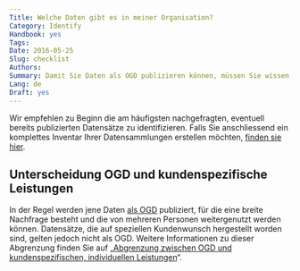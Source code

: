 ```yaml
---
Title: Welche Daten gibt es in meiner Organisation?
Category: Identify
Handbook: yes
Tags:
Date: 2016-05-25
Slug: checklist
Authors:
Summary: Damit Sie Daten als OGD publizieren können, müssen Sie wissen, über welche Daten Ihre Organisation überhaupt verfügt. Idealerweise haben Sie ein Inventar sämtlicher Datensätze Ihrer Organisation. Das ist jedoch nicht zwingend nötig.
Lang: de
Draft: yes
---
```


Wir empfehlen zu Beginn die am häufigsten nachgefragten, eventuell bereits publizierten Datensätze zu identifizieren. Falls Sie anschliessend ein komplettes Inventar Ihrer Datensammlungen erstellen möchten, [finden sie hier](/de/identify/inventory).

## Unterscheidung OGD und kundenspezifische Leistungen

In der Regel werden jene Daten [als OGD](/de/identify/opengovdata) publiziert, für die eine breite Nachfrage besteht und die von mehreren Personen weitergenutzt werden können. Datensätze, die auf speziellen Kundenwunsch hergestellt worden sind, gelten jedoch nicht als OGD. Weitere Informationen zu dieser Abgrenzung finden Sie auf „[Abgrenzung zwischen OGD und kundenspezifischen, individuellen Leistungen](/de/library/bericht-abgrenzung-leistungen)“.
